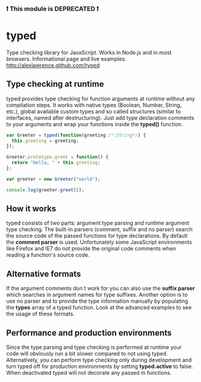 ### :heavy_exclamation_mark: This module is DEPRECATED :heavy_exclamation_mark:

# typed

Type checking library for JavaScript. Works in Node.js and in most browsers.
Informational page and live examples: http://alexlawrence.github.com/typed

## Type checking at runtime

typed provides type checking for function arguments at runtime without any compilation steps.
It works with native types (Boolean, Number, String, etc.), global available custom types and so called structures 
(similar to interfaces, named after destructuring).
Just add type declaration comments to your arguments and wrap your functions inside the **typed()** function.

```javascript
var Greeter = typed(function(greeting /*:String*/) {
  this.greeting = greeting;
});

Greeter.prototype.greet = function() {
  return "Hello, " + this.greeting;
};

var greeter = new Greeter("world");

console.log(greeter.greet());
```

## How it works
            
typed consists of two parts: argument type parsing and runtime argument type checking. The built-in parsers (comment, suffix and no parser) search the source code of the passed functions for type declarations. By default the <strong>comment parser</strong> is used. Unfortunately some JavaScript environments like Firefox and IE7 do not provide the original code comments when reading a function's source code.
            
## Alternative formats
            
If the argument comments don´t work for you can also use the **suffix parser** which searches in argument names for type suffixes. Another option is to use no parser and to provide the type information manually by populating the **types** array of a typed function. Look at the advanced examples to see the usage of these formats.
            
## Performance and production environments

Since the type parsing and type checking is performed at runtime your code will obviously run a bit slower compared to not using typed. Alternatively, you can perform type checking only during development and turn typed off for production environments by setting **typed.active** to false. When deactivated typed will not decorate any passed in functions.
